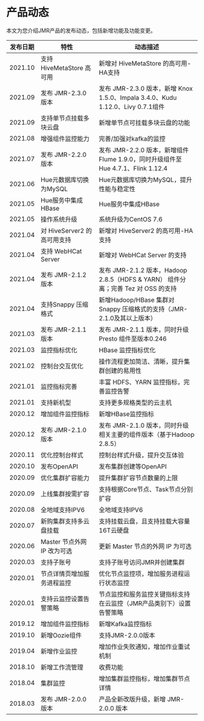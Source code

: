 # 产品动态

本文为您介绍JMR产品的发布动态，包括新增功能及功能变更。

| 发布日期 | 特性                        | 动态描述                                                     |
| -------- | --------------------------- | ------------------------------------------------------------ |
| 2021.10  | 支持 HiveMetaStore 高可用 | 新增对 HiveMetaStore 的高可用-HA支持   |
| 2021.09  | 发布 JMR-2.3.0 版本 | 发布 JMR-2.3.0 版本，新增 Knox 1.5.0、Impala 3.4.0、Kudu 1.12.0、Livy 0.7.1组件   |
| 2021.09  | 支持单节点挂载多块云盘 | 新增单节点可挂载多块云盘的功能   |
| 2021.08  | 增强组件监控能力 | 完善/加强对kafka的监控   |
| 2021.07  | 发布 JMR-2.2.0 版本 | 发布 JMR-2.2.0 版本，新增组件Flume 1.9.0，同时升级组件至 Hue 4.7.1、Flink 1.12.4   |
| 2021.06  | Hue元数据库切换为MySQL | Hue元数据库切换为MySQL，提升性能与稳定性                           |
| 2021.05  | Hue服务中集成HBase | Hue服务中集成HBase                           |
| 2021.05  | 操作系统升级 | 系统升级为CentOS 7.6                           |
| 2021.04  | 对 HiveServer2 的高可用支持 | 新增对 HiveServer2 的高可用-HA支持                           |
| 2021.04  | 支持 WebHCat Server         | 新增对 WebHCat Server 的支持                                 |
| 2021.04  | 发布 JMR-2.1.2 版本         | 发布 JMR-2.1.2 版本，Hadoop 2.8.5（HDFS & YARN） 组件分离；完善 Tez 对 OSS 的支持 |
| 2021.04  | 支持Snappy 压缩格式         | 新增Hadoop/HBase 集群对 Snappy 压缩格式的支持（JMR-2.1.0及其以上版本） |
| 2021.03  | 发布 JMR-2.1.1 版本         | 发布 JMR-2.1.1 版本，同时升级 Presto 组件至版本0.246         |
| 2021.03  | 监控指标优化                | HBase 监控指标优化                                           |
| 2021.02  | 控制台交互优化              | 操作流程更加简洁、清晰，提升集群创建的易用性                 |
| 2021.01  | 监控指标完善                | 丰富 HDFS、YARN 监控指标，完善监控告警                       |
| 2021.01  | 支持新机型                  | 支持更多规格类型的云主机                                     |
| 2020.12  | 增加组件监控指标            | 新增HBase监控指标                                            |
| 2020.12  | 发布 JMR-2.1.0 版本         | 发布 JMR-2.1.0 版本，同时升级相关主要的组件版本（基于Hadoop 2.8.5） |
| 2020.11  | 优化控制台样式              | 控制台样式升级，提升交互体验                                 |
| 2020.10  | 发布OpenAPI                 | 发布集群创建等OpenAPI                                        |
| 2020.09  | 优化集群扩容能力            | 提升集群扩容节点数量的上限                                   |
| 2020.09  | 上线集群按需扩容            | 支持根据Core节点、Task节点分别扩容                           |
| 2020.08  | 全地域支持IPV6              | 全地域支持IPV6                                               |
| 2020.07  | 新购集群支持多云盘挂载      | 支持挂载云盘，且支持挂载大容量16T云硬盘                      |
| 2020.06  | Master 节点外网 IP 改为可选 | 更新 Master 节点的外网 IP 为可选                             |
| 2020.03  | 支持子账号                  | 支持子账号访问JMR并创建集群                                  |
| 2020.01  | 节点详情页增加服务进程监控  | 优化节点监控项，增加服务进程运行状态监控                     |
| 2020.01  | 支持云监控设置告警策略      | 节点监控和服务监控关键指标支持在云监控（JMR产品类别下）设置告警策略 |
| 2019.12  | 增加组件监控指标            | 新增Kafka监控指标                                            |
| 2019.10  | 新增Oozie组件               | 支持JMR-2.0.0版本                                            |
| 2019.04  | 新增作业监控                | 增加作业失败通知，增加作业重试机制                           |
| 2018.10  | 新增工作流管理              | 收费功能                                                     |
| 2018.04  | 集群监控                    | 增加集群监控指标，增加集群节点详情                           |
| 2018.03  | 发布 JMR-2.0.0 版本         | 产品全新改版升级，新增 JMR-2.0.0 版本                        |

